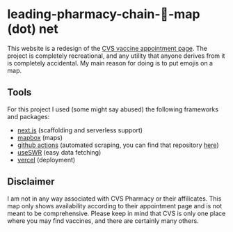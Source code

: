 # leading-pharmacy-chain-💉-map (dot) net

This website is a redesign of the [CVS vaccine appointment page](https://www.cvs.com/immunizations/covid-19-vaccine). The project is completely recreational, and
any utility that anyone derives from it is completely accidental. My main reason for doing is to put emojis on a map.

## Tools

For this project I used (some might say abused) the following frameworks and packages:

- [next.js](https://nextjs.org/) (scaffolding and serverless support)
- [mapbox](https://www.mapbox.com/) (maps)
- [github actions](https://github.com/features/actions) (automated scraping, you can find that repository [here](https://github.com/bora-uyumazturk/scrape-covid-availability))
- [useSWR](https://swr.vercel.app/) (easy data fetching)
- [vercel](https://vercel.com/dashboard) (deployment)

## Disclaimer

I am not in any way associated with CVS Pharmacy or their affilicates. This map only shows availability according to their appointment page and is not meant
to be comprehensive. Please keep in mind that CVS is only one place where you may find vaccines, and there are certainly many others. 
